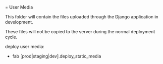 = User Media

This folder will contain the files uploaded through the Django application in
development. 

These files will not be copied to the server during the normal deployment cycle.

deploy user media:
- fab [prod|staging|dev].deploy_static_media

